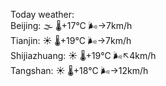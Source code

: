 Today weather:  
Beijing: 🌫  🌡️+17°C 🌬️→7km/h  
Tianjin: ☀️   🌡️+19°C 🌬️→7km/h  
Shijiazhuang: ☀️   🌡️+19°C 🌬️↖4km/h  
Tangshan: ☀️   🌡️+18°C 🌬️→12km/h  
